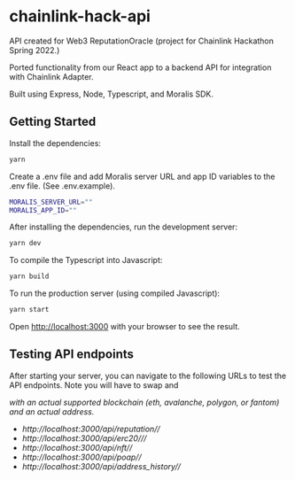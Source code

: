 # chainlink-hack-api

API created for Web3 ReputationOracle (project for Chainlink Hackathon Spring 2022.)

Ported functionality from our React app to a backend API for integration with Chainlink Adapter.

Built using Express, Node, Typescript, and Moralis SDK.

## Getting Started
Install the dependencies:

```bash
yarn
```

Create a .env file and add Moralis server URL and app ID variables to the .env file. (See .env.example).

```bash
MORALIS_SERVER_URL=""
MORALIS_APP_ID=""
```

After installing the dependencies, run the development server:
```bash
yarn dev
```

To compile the Typescript into Javascript:

```bash
yarn build
```

To run the production server (using compiled Javascript):
```bash
yarn start
```

Open [http://localhost:3000](http://localhost:3000) with your browser to see the result.

## Testing API endpoints

After starting your server, you can navigate to the following URLs to test the API endpoints. Note you will have to swap <chain> and <address> with an actual supported blockchain (eth, avalanche, polygon, or fantom) and an actual address.

* http://localhost:3000/api/reputation/<chain>/<address>
* http://localhost:3000/api/erc20//<chain>/<address>
* http://localhost:3000/api/nft/<chain>/<address>
* http://localhost:3000/api/poap/<chain>/<address>
* http://localhost:3000/api/address_history/<chain>/<address>

